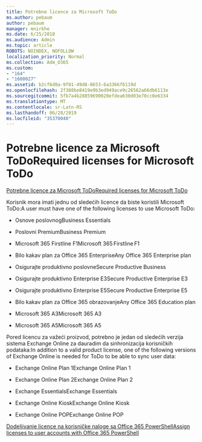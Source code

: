 ```yaml
---
title: Potrebne licence za Microsoft ToDo
ms.author: pebaum
author: pebaum
manager: mnirkhe
ms.date: 6/25/2018
ms.audience: Admin
ms.topic: article
ROBOTS: NOINDEX, NOFOLLOW
localization_priority: Normal
ms.collection: Adm_O365
ms.custom:
- "164"
- "1600027"
ms.assetid: b2cf6d0a-9f01-49d8-8653-6a3366f6119d
ms.openlocfilehash: 2f368be8419e9b3ed949ace9c26562a66db6113e
ms.sourcegitcommit: 5fb7a4b28859690020efdea630d03e70cc0e6334
ms.translationtype: MT
ms.contentlocale: sr-Latn-RS
ms.lasthandoff: 06/28/2019
ms.locfileid: "35370040"
---
```

# <a name="required-licenses-for-microsoft-todo"></a><span data-ttu-id="63ed7-102">Potrebne licence za Microsoft ToDo</span><span class="sxs-lookup"><span data-stu-id="63ed7-102">Required licenses for Microsoft ToDo</span></span>

[<span data-ttu-id="63ed7-103">Potrebne licence za Microsoft ToDo</span><span class="sxs-lookup"><span data-stu-id="63ed7-103">Required licenses for Microsoft ToDo</span></span>](https://support.office.com/article/381e9d1b-c500-49b5-973e-890fd86528d7.aspx)
  
<span data-ttu-id="63ed7-104">Korisnik mora imati jednu od sledećih licence da biste koristili Microsoft ToDo:</span><span class="sxs-lookup"><span data-stu-id="63ed7-104">A user must have one of the following licenses to use Microsoft ToDo:</span></span>
  
- <span data-ttu-id="63ed7-105">Osnove poslovnog</span><span class="sxs-lookup"><span data-stu-id="63ed7-105">Business Essentials</span></span>

- <span data-ttu-id="63ed7-106">Poslovni Premium</span><span class="sxs-lookup"><span data-stu-id="63ed7-106">Business Premium</span></span>

- <span data-ttu-id="63ed7-107">Microsoft 365 Firstline F1</span><span class="sxs-lookup"><span data-stu-id="63ed7-107">Microsoft 365 Firstline F1</span></span>

- <span data-ttu-id="63ed7-108">Bilo kakav plan za Office 365 Enterprise</span><span class="sxs-lookup"><span data-stu-id="63ed7-108">Any Office 365 Enterprise plan</span></span>

- <span data-ttu-id="63ed7-109">Osigurajte produktivno poslovne</span><span class="sxs-lookup"><span data-stu-id="63ed7-109">Secure Productive Business</span></span>

- <span data-ttu-id="63ed7-110">Osigurajte produktivno Enterprise E3</span><span class="sxs-lookup"><span data-stu-id="63ed7-110">Secure Productive Enterprise E3</span></span>

- <span data-ttu-id="63ed7-111">Osigurajte produktivno Enterprise E5</span><span class="sxs-lookup"><span data-stu-id="63ed7-111">Secure Productive Enterprise E5</span></span>

- <span data-ttu-id="63ed7-112">Bilo kakav plan za Office 365 obrazovanje</span><span class="sxs-lookup"><span data-stu-id="63ed7-112">Any Office 365 Education plan</span></span>

- <span data-ttu-id="63ed7-113">Microsoft 365 A3</span><span class="sxs-lookup"><span data-stu-id="63ed7-113">Microsoft 365 A3</span></span>

- <span data-ttu-id="63ed7-114">Microsoft 365 A5</span><span class="sxs-lookup"><span data-stu-id="63ed7-114">Microsoft 365 A5</span></span>

<span data-ttu-id="63ed7-115">Pored licencu za važeći proizvod, potrebno je jedan od sledećih verzija sistema Exchange Online za dauradim da sinhronizacija korisničkih podataka:</span><span class="sxs-lookup"><span data-stu-id="63ed7-115">In addition to a valid product license, one of the following versions of Exchange Online is needed for ToDo to be able to sync user data:</span></span>
  
- <span data-ttu-id="63ed7-116">Exchange Online Plan 1</span><span class="sxs-lookup"><span data-stu-id="63ed7-116">Exchange Online Plan 1</span></span>

- <span data-ttu-id="63ed7-117">Exchange Online Plan 2</span><span class="sxs-lookup"><span data-stu-id="63ed7-117">Exchange Online Plan 2</span></span>

- <span data-ttu-id="63ed7-118">Exchange Essentials</span><span class="sxs-lookup"><span data-stu-id="63ed7-118">Exchange Essentials</span></span>

- <span data-ttu-id="63ed7-119">Exchange Online Kiosk</span><span class="sxs-lookup"><span data-stu-id="63ed7-119">Exchange Online Kiosk</span></span>

- <span data-ttu-id="63ed7-120">Exchange Online POP</span><span class="sxs-lookup"><span data-stu-id="63ed7-120">Exchange Online POP</span></span>

[<span data-ttu-id="63ed7-121">Dodeljivanje licence na korisničke naloge sa Office 365 PowerShell</span><span class="sxs-lookup"><span data-stu-id="63ed7-121">Assign licenses to user accounts with Office 365 PowerShell</span></span>](https://docs.microsoft.com/office365/enterprise/powershell/assign-licenses-to-user-accounts-with-office-365-powershell )
  